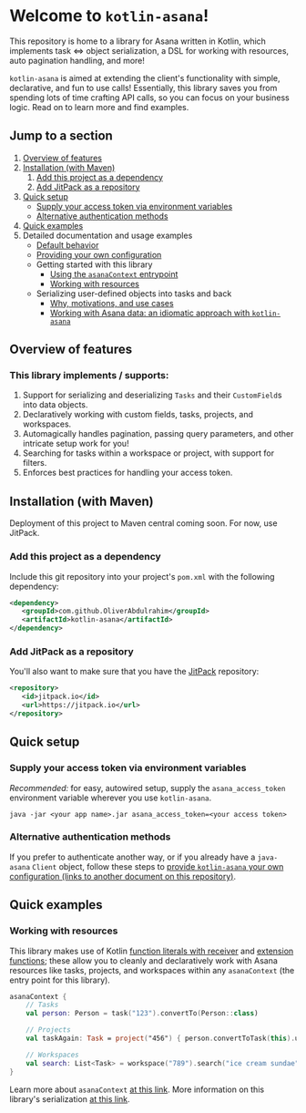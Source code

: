 # Welcome to `kotlin-asana`!
This repository is home to a library for Asana written in Kotlin, which implements task ⇔️ object serialization, a DSL 
for working with resources, auto pagination handling, and more! 

`kotlin-asana` is aimed at extending the client's functionality with simple, declarative, and fun to use calls! 
Essentially, this library saves you from spending lots of time crafting API calls, so you can focus on your business 
logic. Read on to learn more and find examples. 

## Jump to a section
1. [Overview of features](#overview-of-features)
2. [Installation (with Maven)](#installation-with-maven)
   1. [Add this project as a dependency](#add-this-project-as-a-dependency)
   2. [Add JitPack as a repository](#add-jitpack-as-a-repository)
3. [Quick setup](#quick-setup)
   * [Supply your access token via environment variables](#supply-your-access-token-via-environment-variables)
   * [Alternative authentication methods](#alternative-authentication-methods)
4. [Quick examples](#quick-examples)
5. Detailed documentation and usage examples
   * [Default behavior](src/main/kotlin/org/conservationco/asana/README.md#configuration-default-behavior)
   * [Providing your own configuration](src/main/kotlin/org/conservationco/asana/README.md#configuration-provide-your-own)
   * Getting started with this library
     * [Using the `asanaContext` entrypoint](src/main/kotlin/org/conservationco/asana/README.md#using-the-asanacontext-entrypoint-function)
     * [Working with resources](#working-with-resources)
   * Serializing user-defined objects into tasks and back
     * [Why, motivations, and use cases](src/main/kotlin/org/conservationco/asana/serialization/README.md#why-this-type-of-serialization-useful)
     * [Working with Asana data: an idiomatic approach with `kotlin-asana`](src/main/kotlin/org/conservationco/asana/serialization/README.md#working-with-asana-data-an-idiomatic-approach-with-kotlin-asana)

## Overview of features 
### This library implements / supports:
1. Support for serializing and deserializing `Tasks` and their `CustomField`s into data objects.
2. Declaratively working with custom fields, tasks, projects, and workspaces.
3. Automagically handles pagination, passing query parameters, and other intricate setup work for you!
4. Searching for tasks within a workspace or project, with support for filters.
5. Enforces best practices for handling your access token.

## Installation (with Maven)
Deployment of this project to Maven central coming soon. For now, use JitPack.
### Add this project as a dependency
Include this git repository into your project's `pom.xml` with the following dependency:

```xml
<dependency>
   <groupId>com.github.OliverAbdulrahim</groupId>
   <artifactId>kotlin-asana</artifactId>
</dependency>
```
### Add JitPack as a repository
You'll also want to make sure that you have the [JitPack](https://jitpack.io/) repository:
```xml
<repository>
   <id>jitpack.io</id>
   <url>https://jitpack.io</url>
</repository>
```

## Quick setup
### Supply your access token via environment variables
_Recommended:_ for easy, autowired setup, supply the `asana_access_token` environment variable wherever you use
`kotlin-asana`.

```
java -jar <your app name>.jar asana_access_token=<your access token>
```

### Alternative authentication methods
If you prefer to authenticate another way, or if you already have a `java-asana` `Client` object, follow these steps to
[provide `kotlin-asana` your own configuration (links to another document on this repository)](src/main/kotlin/org/conservationco/asana/README.md#providing-your-own-configuration).

## Quick examples
### Working with resources
This library makes use of Kotlin [function literals with receiver](https://kotlinlang.org/docs/lambdas.html#function-literals-with-receiver)
and [extension functions](https://kotlinlang.org/docs/extensions.html#extension-functions); these allow you to cleanly 
and declaratively work with Asana resources like tasks, projects, and workspaces within any `asanaContext` (the entry
point for this library).

```kotlin
asanaContext {
    // Tasks
    val person: Person = task("123").convertTo(Person::class)

    // Projects
    val taskAgain: Task = project("456") { person.convertToTask(this).update() }

    // Workspaces
    val search: List<Task> = workspace("789").search("ice cream sundae", "456")
}
```
Learn more about `asanaContext` [at this link](src/main/kotlin/org/conservationco/asana/README.md). More information on
this library's serialization [at this link](src/main/kotlin/org/conservationco/asana/serialization/README.md).
